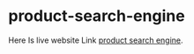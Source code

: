 # product-search-engine

Here Is live website Link [product search engine](https://laughing-mcclintock-ce6b21.netlify.app/).
